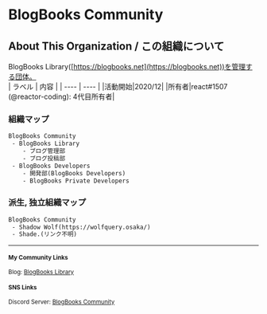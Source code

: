 
# BlogBooks Community

## About This Organization / この組織について

BlogBooks Library([https://blogbooks.net](https://blogbooks.net))を管理する団体。   
| ラベル | 内容 |
| ---- | ---- |
|活動開始|2020/12|
|所有者|react#1507 (@reactor-coding): 4代目所有者|

### 組織マップ
```txt
BlogBooks Community  
 - BlogBooks Library  
    - ブログ管理部
    - ブログ投稿部
 - BlogBooks Developers  
    - 開発部(BlogBooks Developers)
    - BlogBooks Private Developers  
```

### 派生, 独立組織マップ
```txt
BlogBooks Community  
 - Shadow Wolf(https://wolfquery.osaka/)
 - Shade.(リンク不明)
```

---

<sub>
	<h4>My Community Links</h4>
	Blog: <a href="https://blogbooks.net">BlogBooks Library</a>
	<br>
	<h4>SNS Links</h4>
	Discord Server: <a href="https://blogbooks.net/shortlinks/discord/bbs-community">BlogBooks Community</a><br>
</sub>
